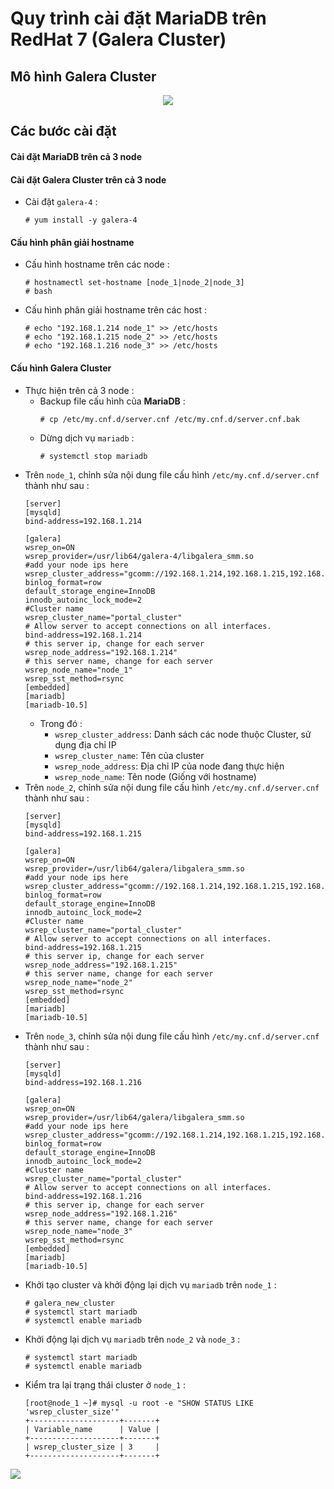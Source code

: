 # Quy trình cài đặt MariaDB trên RedHat 7 (Galera Cluster)
## **Mô hình Galera Cluster**

<p align=center><img src=https://i.imgur.com/EJiO3E1.png></p>

## **Các bước cài đặt**
#### **Cài đặt MariaDB trên cả 3 node**
#### **Cài đặt Galera Cluster trên cả 3 node**
- Cài đặt `galera-4` :
    ```
    # yum install -y galera-4
    ```
#### **Cấu hình phân giải hostname**
- Cấu hình hostname trên các node :
    ```
    # hostnamectl set-hostname [node_1|node_2|node_3]
    # bash
    ```
- Cấu hình phân giải hostname trên các host :
    ```
    # echo "192.168.1.214 node_1" >> /etc/hosts
    # echo "192.168.1.215 node_2" >> /etc/hosts
    # echo "192.168.1.216 node_3" >> /etc/hosts
    ```
#### **Cấu hình Galera Cluster**
- Thực hiện trên cả 3 node :
    - Backup file cấu hình của **MariaDB** :
        ```
        # cp /etc/my.cnf.d/server.cnf /etc/my.cnf.d/server.cnf.bak
        ```
    - Dừng dịch vụ `mariadb` :
        ```
        # systemctl stop mariadb
        ```
- Trên `node_1`, chỉnh sửa nội dung file cấu hình `/etc/my.cnf.d/server.cnf` thành như sau :
    ```
    [server]
    [mysqld]
    bind-address=192.168.1.214

    [galera]
    wsrep_on=ON
    wsrep_provider=/usr/lib64/galera-4/libgalera_smm.so
    #add your node ips here
    wsrep_cluster_address="gcomm://192.168.1.214,192.168.1.215,192.168.1.216"
    binlog_format=row
    default_storage_engine=InnoDB
    innodb_autoinc_lock_mode=2
    #Cluster name
    wsrep_cluster_name="portal_cluster"
    # Allow server to accept connections on all interfaces.
    bind-address=192.168.1.214
    # this server ip, change for each server
    wsrep_node_address="192.168.1.214"
    # this server name, change for each server
    wsrep_node_name="node_1"
    wsrep_sst_method=rsync
    [embedded]
    [mariadb]
    [mariadb-10.5]
    ```
    - Trong đó :
        - `wsrep_cluster_address`: Danh sách các node thuộc Cluster, sử dụng địa chỉ IP
        - `wsrep_cluster_name`: Tên của cluster
        - `wsrep_node_address`: Địa chỉ IP của node đang thực hiện
        - `wsrep_node_name`: Tên node (Giống với hostname)
- Trên `node_2`, chỉnh sửa nội dung file cấu hình `/etc/my.cnf.d/server.cnf` thành như sau :
    ```
    [server]
    [mysqld]
    bind-address=192.168.1.215

    [galera]
    wsrep_on=ON
    wsrep_provider=/usr/lib64/galera/libgalera_smm.so
    #add your node ips here
    wsrep_cluster_address="gcomm://192.168.1.214,192.168.1.215,192.168.1.216"
    binlog_format=row
    default_storage_engine=InnoDB
    innodb_autoinc_lock_mode=2
    #Cluster name
    wsrep_cluster_name="portal_cluster"
    # Allow server to accept connections on all interfaces.
    bind-address=192.168.1.215
    # this server ip, change for each server
    wsrep_node_address="192.168.1.215"
    # this server name, change for each server
    wsrep_node_name="node_2"
    wsrep_sst_method=rsync
    [embedded]
    [mariadb]
    [mariadb-10.5]
    ```
- Trên `node_3`, chỉnh sửa nội dung file cấu hình `/etc/my.cnf.d/server.cnf` thành như sau :
    ```
    [server]
    [mysqld]
    bind-address=192.168.1.216

    [galera]
    wsrep_on=ON
    wsrep_provider=/usr/lib64/galera/libgalera_smm.so
    #add your node ips here
    wsrep_cluster_address="gcomm://192.168.1.214,192.168.1.215,192.168.1.216"
    binlog_format=row
    default_storage_engine=InnoDB
    innodb_autoinc_lock_mode=2
    #Cluster name
    wsrep_cluster_name="portal_cluster"
    # Allow server to accept connections on all interfaces.
    bind-address=192.168.1.216
    # this server ip, change for each server
    wsrep_node_address="192.168.1.216"
    # this server name, change for each server
    wsrep_node_name="node_3"
    wsrep_sst_method=rsync
    [embedded]
    [mariadb]
    [mariadb-10.5]
    ```
- Khởi tạo cluster và khởi động lại dịch vụ `mariadb` trên `node_1` :
    ```
    # galera_new_cluster
    # systemctl start mariadb
    # systemctl enable mariadb
    ```
- Khởi động lại dịch vụ `mariadb` trên `node_2` và `node_3` :
    ```
    # systemctl start mariadb
    # systemctl enable mariadb
    ```
- Kiểm tra lại trạng thái cluster ở `node_1` :
    ```
    [root@node_1 ~]# mysql -u root -e "SHOW STATUS LIKE 'wsrep_cluster_size'"
    +--------------------+-------+
    | Variable_name      | Value |
    +--------------------+-------+
    | wsrep_cluster_size | 3     |
    +--------------------+-------+
    ```

<img src=https://i.imgur.com/VFPKsJo.png>